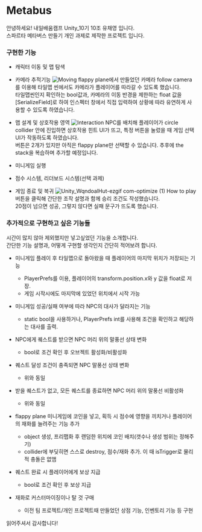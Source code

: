 # Metabus

안녕하세요! 내일배움캠프 Unity_10기 10조 유채영 입니다.  
스파르타 메타버스 만들기 개인 과제로 제작한 프로젝트 입니다.  

### 구현한 기능
- 캐릭터 이동 및 맵 탐색
- 카메라 추적기능
  ![Moving](https://github.com/user-attachments/assets/32846082-b8b3-4f4c-bf00-60ef1f03bca2)
  flappy plane에서 만들었던 카메라 follow camera를 이용해 타일맵 씬에서도 카메라가 플레이어를 따라갈 수 있도록 했습니다.  
  타일맵씬인지 확인하는 bool값과, 카메라의 이동 반경을 제한하는 float 값을 [SerializeField]로 하여 인스펙터 창에서 직접 입력하여 상황에 따라 유연하게 사용할 수 있도록 하였습니다.

- 맵 설계 및 상호작용 영역
  ![Interaction](https://github.com/user-attachments/assets/b48f1f3c-46b3-43af-8947-d78c94096fde)
  NPC를 배치해 플레이어가 circle collider 안에 진입하면 상호작용 힌트 UI가 뜨고, 특정 버튼을 눌렀을 때 게임 선택 UI가 작동하도록 하였습니다.  
  버튼은 2개가 있지만 아직은 flappy plane만 선택할 수 있습니다. 추후에 the stack을 복습하며 추가할 예정입니다.
  
- 미니게임 실행
- 점수 시스템, 리더보드 시스템(선택 과제)
- 게임 종료 및 복귀
  ![Unity_WqndoalHut-ezgif com-optimize (1)](https://github.com/user-attachments/assets/47906f58-556b-4e27-8aa4-a647ef816760)
  How to play 버튼을 클릭해 간단한 조작 설명과 함께 승리 조건도 작성했습니다.  
  20점이 넘으면 성공, 그렇지 않다면 실패 문구가 뜨도록 했습니다.

### 추가적으로 구현하고 싶은 기능들
시간이 많지 않아 제외했지만 넣고싶었던 기능을 소개합니다.  
간단한 기능 설명과, 어떻게 구현할 생각인지 간단히 적어보려 합니다.

- 미니게임 플레이 후 타일맵으로 돌아왔을 때 플레이어의 마지막 위치가 저장되는 기능
  - PlayerPrefs를 이용, 플레이어의 transform.position.x와 y 값을 float로 저장.  
  - 게임 시작시에도 마지막에 있었던 위치에서 시작 가능
  
- 미니게임 성공/실패 여부에 따라 NPC의 대사가 달라지는 기능
  - static bool을 사용하거나, PlayerPrefs int를 사용해 조건을 확인하고 해당하는 대사를 출력.
  
- NPC에게 퀘스트를 받으면 NPC 머리 위의 말풍선 상태 변화
  - bool로 조건 확인 후 오브젝트 활성화/비활성화
  
- 퀘스트 달성 조건이 충족되면 NPC 말풍선 상태 변화
  - 위와 동일

- 받을 퀘스트가 없고, 모든 퀘스트를 종료하면 NPC 머리 위의 말풍선 비활성화
  - 위와 동일
  
- flappy plane 미니게임에 코인을 넣고, 획득 시 점수에 영향을 끼치거나 플레이어의 재화를 늘려주는 기능 추가
  - object 생성, 프리팹화 후 랜덤한 위치에 코인 배치(갯수나 생성 범위는 정해주기)  
  - collider에 부딪히면 스스로 destroy, 점수/재화 추가. 이 때 isTrigger로 물리적 충돌은 없앰
  
- 퀘스트 완료 시 플레이어에게 보상 지급
  - bool로 조건 확인 후 보상 지급  

- 재화로 커스터마이징이나 탈 것 구매
  - 이전 팀 프로젝트/개인 프로젝트때 만들었던 상점 기능, 인벤토리 기능 등 구현 

읽어주셔서 감사합니다!
